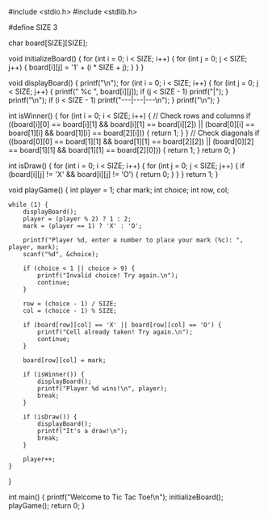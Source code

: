 #include <stdio.h>
#include <stdlib.h>

#define SIZE 3

char board[SIZE][SIZE];

void initializeBoard() {
    for (int i = 0; i < SIZE; i++) {
        for (int j = 0; j < SIZE; j++) {
            board[i][j] = '1' + (i * SIZE + j);
        }
    }
}

void displayBoard() {
    printf("\n");
    for (int i = 0; i < SIZE; i++) {
        for (int j = 0; j < SIZE; j++) {
            printf(" %c ", board[i][j]);
            if (j < SIZE - 1) printf("|");
        }
        printf("\n");
        if (i < SIZE - 1) printf("---|---|---\n");
    }
    printf("\n");
}

int isWinner() {
    for (int i = 0; i < SIZE; i++) {
        // Check rows and columns
        if ((board[i][0] == board[i][1] && board[i][1] == board[i][2]) ||
            (board[0][i] == board[1][i] && board[1][i] == board[2][i])) {
            return 1;
        }
    }
    // Check diagonals
    if ((board[0][0] == board[1][1] && board[1][1] == board[2][2]) ||
        (board[0][2] == board[1][1] && board[1][1] == board[2][0])) {
        return 1;
    }
    return 0;
}

int isDraw() {
    for (int i = 0; i < SIZE; i++) {
        for (int j = 0; j < SIZE; j++) {
            if (board[i][j] != 'X' && board[i][j] != 'O') {
                return 0;
            }
        }
    }
    return 1;
}

void playGame() {
    int player = 1;
    char mark;
    int choice;
    int row, col;

    while (1) {
        displayBoard();
        player = (player % 2) ? 1 : 2;
        mark = (player == 1) ? 'X' : 'O';

        printf("Player %d, enter a number to place your mark (%c): ", player, mark);
        scanf("%d", &choice);

        if (choice < 1 || choice > 9) {
            printf("Invalid choice! Try again.\n");
            continue;
        }

        row = (choice - 1) / SIZE;
        col = (choice - 1) % SIZE;

        if (board[row][col] == 'X' || board[row][col] == 'O') {
            printf("Cell already taken! Try again.\n");
            continue;
        }

        board[row][col] = mark;

        if (isWinner()) {
            displayBoard();
            printf("Player %d wins!\n", player);
            break;
        }

        if (isDraw()) {
            displayBoard();
            printf("It's a draw!\n");
            break;
        }

        player++;
    }
}

int main() {
    printf("Welcome to Tic Tac Toe!\n");
    initializeBoard();
    playGame();
    return 0;
}
